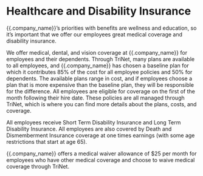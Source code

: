 # Healthcare and Disability Insurance

{{.company_name}}’s priorities with benefits are wellness and education, so it’s important that we offer our employees great medical coverage and disability insurance.

We offer medical, dental, and vision coverage at {{.company_name}} for employees and their dependents. Through TriNet, many plans are available to all employees, and {{.company_name}} has chosen a baseline plan for which it contributes 85% of the cost for all employee policies and 50% for dependents. The available plans range in cost, and if employees choose a plan that is more expensive than the baseline plan, they will be responsible for the difference. All employees are eligible for coverage on the first of the month following their hire date. These policies are all managed through TriNet, which is where you can find more details about the plans, costs, and coverage.

All employees receive Short Term Disability Insurance and Long Term Disability Insurance. All employees are also covered by Death and Dismemberment Insurance coverage at one times earnings (with some age restrictions that start at age 65).

{{.company_name}} offers a medical waiver allowance of $25 per month for employees who have other medical coverage and choose to waive medical coverage through TriNet.
